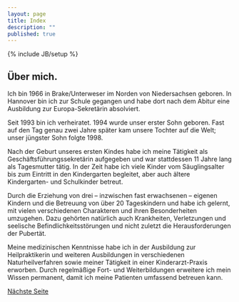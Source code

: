 ```yaml
---
layout: page
title: Index
description: ""
published: true
---
```


{% include JB/setup %}

## Über mich.

Ich bin 1966 in Brake/Unterweser im Norden von  Niedersachsen geboren. In Hannover bin ich zur Schule gegangen und habe dort nach dem Abitur eine Ausbildung zur Europa-Sekretärin absolviert. 

Seit 1993 bin ich verheiratet. 1994 wurde unser erster Sohn geboren. Fast auf den Tag genau zwei Jahre später kam unsere Tochter auf die Welt; unser jüngster Sohn folgte 1998. 

Nach der Geburt unseres ersten Kindes habe ich meine Tätigkeit als Geschäftsführungssekretärin aufgegeben und war stattdessen 11 Jahre lang als Tagesmutter tätig. In der Zeit habe ich viele Kinder vom Säuglingsalter bis zum Eintritt in den Kindergarten begleitet, aber auch ältere Kindergarten- und Schulkinder betreut.  

Durch die Erziehung von drei – inzwischen fast erwachsenen – eigenen Kindern und die Betreuung von über 20 Tageskindern  und  habe ich gelernt, mit vielen verschiedenen Charakteren und ihren Besonderheiten umzugehen. Dazu gehörten natürlich auch Krankheiten, Verletzungen und  seelische Befindlichkeitsstörungen und nicht zuletzt die Herausforderungen der Pubertät. 

Meine medizinischen Kenntnisse habe ich in der Ausbildung zur Heilpraktikerin und weiteren Ausbildungen in verschiedenen Naturheilverfahren sowie meiner Tätigkeit in einer Kinderarzt-Praxis erworben. Durch regelmäßige Fort- und Weiterbildungen erweitere ich mein Wissen permanent, damit ich meine Patienten umfassend betreuen kann.

[Nächste Seite](/meine-praxis/bilder/)